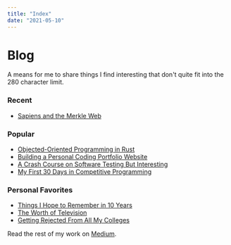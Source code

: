 ```yaml
---
title: "Index"
date: "2021-05-10"
---
```



# Blog

A means for me to share things I find interesting that don't quite
fit into the 280 character limit.

### Recent

- [Sapiens and the Merkle Web](/blog/test)

### Popular
- [Objected-Oriented Programming in Rust](https://medium.com/dev-genius/object-oriented-programming-in-rust-691baf4d2996?sk=977a77798fc39d452d16a722a55284be)
- [Building a Personal Coding Portfolio Website](https://medium.com/swlh/building-a-personal-coding-portfolio-website-60ccc6137f3?sk=b3b77ab2ea1d144e32b017093f374f4b)
- [A Crash Course on Software Testing But Interesting](https://medium.com/swlh/a-crash-course-on-software-testing-but-interesting-8cbe007e021b?sk=f14fba221c26fef8c13ea25abd1ec12a)
- [My First 30 Days in Competitive Programming](https://alecchendev.medium.com/my-first-30-days-in-competitive-programming-9c2e11bdc4?sk=a03efebf9c6f3dab2621112cb369bcae)

### Personal Favorites
- [Things I Hope to Remember in 10 Years](https://alecchendev.medium.com/things-i-hope-to-remember-in-10-years-2400fcbcee5d?sk=da8eda8d65aff3680d804a38b6c4d65b)
- [The Worth of Television](https://alecchendev.medium.com/finding-solace-through-television-fe7392a40b11?sk=d10049e4c852838ced7328caf61e205e)
- [Getting Rejected From All My Colleges](https://alecchendev.medium.com/getting-rejected-from-all-my-colleges-eae0b39e3d72?sk=e7483fdbd458188b051de9fd0709207f)

Read the rest of my work on [Medium](https://alecchendev.medium.com).